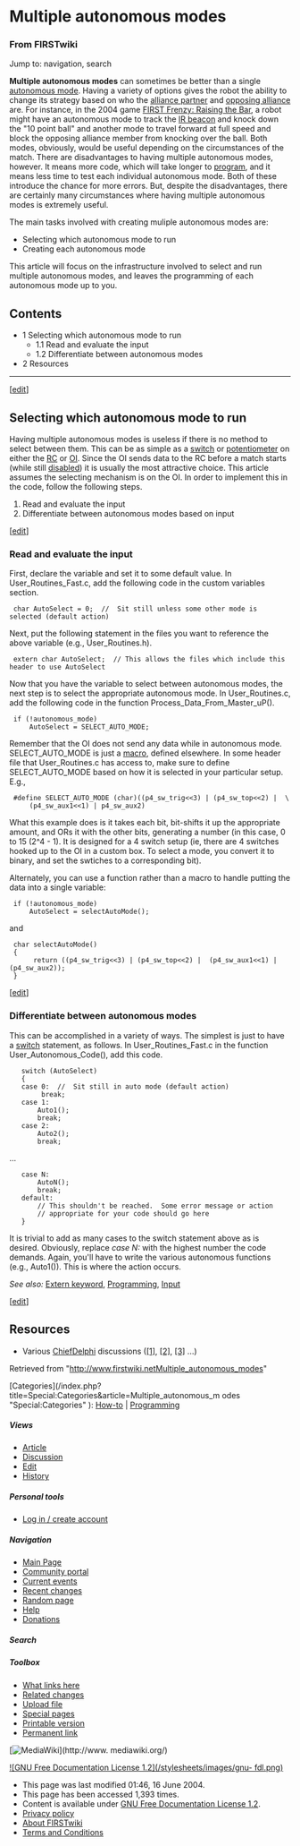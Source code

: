 # Multiple autonomous modes

### From FIRSTwiki

Jump to: navigation, search

**Multiple autonomous modes** can sometimes be better than a single [autonomous mode](Autonomous_mode "Autonomous mode" ). Having a variety of options gives the robot the ability to change its strategy based on who the [alliance partner](/index.php?title=Alliance_partner&action=edit "Alliance partner" ) and [opposing alliance](/index.php?title=Opposing_alliance&action=edit "Opposing alliance" ) are. For instance, in the 2004 game [FIRST Frenzy: Raising the Bar](FIRST_Frenzy:_Raising_the_Bar "FIRST Frenzy: Raising the Bar" ), a robot might have an autonomous mode to track the [IR beacon](IR_beacon "IR beacon" ) and knock down the "10 point ball" and another mode to travel forward at full speed and block the opposing alliance member from knocking over the ball. Both modes, obviously, would be useful depending on the circumstances of the match. There are disadvantages to having multiple autonomous modes, however. It means more code, which will take longer to [program](Programming "Programming" ), and it means less time to test each individual autonomous mode. Both of these introduce the chance for more errors. But, despite the disadvantages, there are certainly many circumstances where having multiple autonomous modes is extremely useful. 

The main tasks involved with creating muliple autonomous modes are:

  * Selecting which autonomous mode to run 
  * Creating each autonomous mode 

This article will focus on the infrastructure involved to select and run
multiple autonomous modes, and leaves the programming of each autonomous mode
up to you.

## Contents

  * 1 Selecting which autonomous mode to run
    * 1.1 Read and evaluate the input
    * 1.2 Differentiate between autonomous modes
  * 2 Resources  
---  
  
[[edit](/index.php?title=Multiple_autonomous_modes&action=edit&section=1 "Edit
section: Selecting which autonomous mode to run" )]

## Selecting which autonomous mode to run

Having multiple autonomous modes is useless if there is no method to select
between them. This can be as simple as a
[switch](/index.php?title=Switch&action=edit "Switch" ) or
[potentiometer](Potentiometer "Potentiometer" ) on either the
[RC](RC "RC" ) or [OI](OI "OI" ). Since the OI sends
data to the RC before a match starts (while still
[disabled](Disabled "Disabled" )) it is usually the most attractive
choice. This article assumes the selecting mechanism is on the OI. In order to
implement this in the code, follow the following steps.

  1. Read and evaluate the input 
  2. Differentiate between autonomous modes based on input 

[[edit](/index.php?title=Multiple_autonomous_modes&action=edit&section=2 "Edit
section: Read and evaluate the input" )]

### Read and evaluate the input

First, declare the variable and set it to some default value. In
User_Routines_Fast.c, add the following code in the custom variables section.

    
    
     char AutoSelect = 0;  //  Sit still unless some other mode is selected (default action)
    

Next, put the following statement in the files you want to reference the above
variable (e.g., User_Routines.h).

    
    
     extern char AutoSelect;  // This allows the files which include this header to use AutoSelect
    

Now that you have the variable to select between autonomous modes, the next
step is to select the appropriate autonomous mode. In User_Routines.c, add the
following code in the function Process_Data_From_Master_uP().

    
    
     if (!autonomous_mode)
         AutoSelect = SELECT_AUTO_MODE;
    

Remember that the OI does not send any data while in autonomous mode.
SELECT_AUTO_MODE is just a [macro](/index.php?title=Macro&action=edit "Macro"
), defined elsewhere. In some header file that User_Routines.c has access to,
make sure to define SELECT_AUTO_MODE based on how it is selected in your
particular setup. E.g.,

    
    
     #define SELECT_AUTO_MODE (char)((p4_sw_trig<<3) | (p4_sw_top<<2) |  \
         (p4_sw_aux1<<1) | p4_sw_aux2)
    

What this example does is it takes each bit, bit-shifts it up the appropriate
amount, and ORs it with the other bits, generating a number (in this case, 0
to 15 (2^4 - 1). It is designed for a 4 switch setup (ie, there are 4 switches
hooked up to the OI in a custom box. To select a mode, you convert it to
binary, and set the swtiches to a corresponding bit).

Alternately, you can use a function rather than a macro to handle putting the
data into a single variable:

    
    
     if (!autonomous_mode)
         AutoSelect = selectAutoMode();
    

and

    
    
     char selectAutoMode()
     {
          return ((p4_sw_trig<<3) | (p4_sw_top<<2) |  (p4_sw_aux1<<1) | (p4_sw_aux2));
     }
    

[[edit](/index.php?title=Multiple_autonomous_modes&action=edit&section=3 "Edit
section: Differentiate between autonomous modes" )]

### Differentiate between autonomous modes

This can be accomplished in a variety of ways. The simplest is just to have a
[switch](/index.php?title=Switch&action=edit "Switch" ) statement, as follows.
In User_Routines_Fast.c in the function User_Autonomous_Code(), add this code.

    
    
       switch (AutoSelect)
       {
       case 0: 	//  Sit still in auto mode (default action)
            break;
       case 1:
           Auto1();
           break;
       case 2:
           Auto2();
           break;
    

...

    
    
       case N:
           AutoN();
           break;
       default:
           // This shouldn't be reached.  Some error message or action
           // appropriate for your code should go here
       }
    

It is trivial to add as many cases to the switch statement above as is
desired. Obviously, replace _case N:_ with the highest number the code
demands. Again, you'll have to write the various autonomous functions (e.g.,
Auto1()). This is where the action occurs.

_See also:_ [Extern keyword](/index.php?title=Extern_keyword&action=edit
"Extern keyword" ), [Programming](Programming "Programming" ),
[Input](Input "Input" )

[[edit](/index.php?title=Multiple_autonomous_modes&action=edit&section=4 "Edit
section: Resources" )]

## Resources

  * Various [ChiefDelphi](ChiefDelphi "ChiefDelphi" ) discussions ([[1]](http://www.chiefdelphi.com/forums/showthread.php?t=28211 "http://www.chiefdelphi.com/forums/showthread.php?t=28211" ), [[2]](http://www.chiefdelphi.com/forums/showthread.php?t=23519 "http://www.chiefdelphi.com/forums/showthread.php?t=23519" ), [[3]](http://www.chiefdelphi.com/forums/showthread.php?t=28237 "http://www.chiefdelphi.com/forums/showthread.php?t=28237" ) ...) 

Retrieved from
"<http://www.firstwiki.netMultiple_autonomous_modes>"

[Categories](/index.php?title=Special:Categories&article=Multiple_autonomous_m
odes "Special:Categories" ): [How-to](Category:How-to "Category
:How-to" ) | [Programming](Category:Programming
"Category:Programming" )

##### Views

  * [Article](Multiple_autonomous_modes)
  * [Discussion](Talk:Multiple_autonomous_modes)
  * [Edit](/index.php?title=Multiple_autonomous_modes&action=edit)
  * [History](/index.php?title=Multiple_autonomous_modes&action=history)

##### Personal tools

  * [Log in / create account](/index.php?title=Special:Userlogin&returnto=Multiple_autonomous_modes)

[](Main_Page "Main Page" )

##### Navigation

  * [Main Page](Main_Page)
  * [Community portal](FIRSTwiki:Community_portal)
  * [Current events](Current_events)
  * [Recent changes](Special:Recentchanges)
  * [Random page](Special:Random)
  * [Help](Help:Contents)
  * [Donations](FIRSTwiki:Site_support)

##### Search



##### Toolbox

  * [What links here](Special:Whatlinkshere/Multiple_autonomous_modes)
  * [Related changes](Special:Recentchangeslinked/Multiple_autonomous_modes)
  * [Upload file](Special:Upload)
  * [Special pages](Special:Specialpages)
  * [Printable version](/index.php?title=Multiple_autonomous_modes&printable=yes)
  * [Permanent link](/index.php?title=Multiple_autonomous_modes&oldid=39102)

[![MediaWiki](/skins/common/images/poweredby_mediawiki_88x31.png)](http://www.
mediawiki.org/)

[![GNU Free Documentation License 1.2](/stylesheets/images/gnu-
fdl.png)](http://www.gnu.org/copyleft/fdl.html)

  * This page was last modified 01:46, 16 June 2004.
  * This page has been accessed 1,393 times.
  * Content is available under [GNU Free Documentation License 1.2](http://www.gnu.org/copyleft/fdl.html "http://www.gnu.org/copyleft/fdl.html" ).
  * [Privacy policy](FIRSTwiki:Privacy_policy "FIRSTwiki:Privacy policy" )
  * [About FIRSTwiki](FIRSTwiki:About "FIRSTwiki:About" )
  * [Terms and Conditions](FIRSTwiki:Terms_and_conditions "FIRSTwiki:Terms and conditions" )

